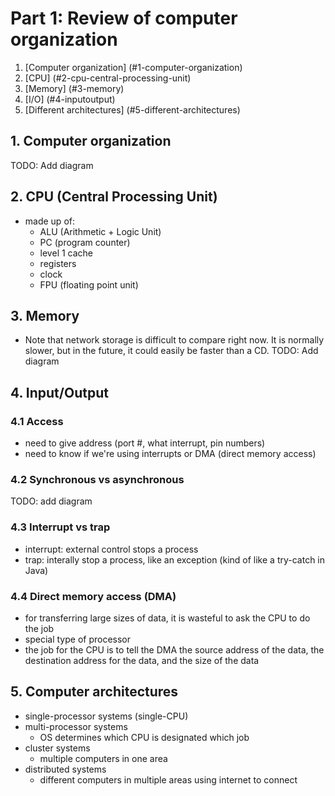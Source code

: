 # Part 1: Review of computer organization
1. [Computer organization] (#1-computer-organization)
2. [CPU] (#2-cpu-central-processing-unit)
3. [Memory] (#3-memory)
4. [I/O] (#4-inputoutput)
5. [Different architectures] (#5-different-architectures)

## 1. Computer organization
TODO: Add diagram

## 2. CPU (Central Processing Unit)
  - made up of:
    - ALU (Arithmetic + Logic Unit)
    - PC (program counter)
    - level 1 cache
    - registers
    - clock
    - FPU (floating point unit)

## 3. Memory
* Note that network storage is difficult to compare right now. It is normally slower, but in the future, it could easily be faster than a CD.
TODO: Add diagram


## 4. Input/Output
### 4.1 Access
  - need to give address (port #, what interrupt, pin numbers)
  - need to know if we're using interrupts or DMA (direct memory access)

### 4.2 Synchronous vs asynchronous
TODO: add diagram

### 4.3 Interrupt vs trap
  - interrupt: external control stops a process
  - trap: interally stop a process, like an exception (kind of like a try-catch in Java)

### 4.4 Direct memory access (DMA)
  - for transferring large sizes of data, it is wasteful to ask the CPU to do the job
  - special type of processor
  - the job for the CPU is to tell the DMA the source address of the data, the destination address for the data, and the size of the data

## 5. Computer architectures
  - single-processor systems (single-CPU)
  - multi-processor systems
    - OS determines which CPU is designated which job
  - cluster systems
    - multiple computers in one area
  - distributed systems
    - different computers in multiple areas using internet to connect


